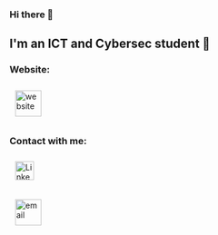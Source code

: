 ### Hi there 👋

## I'm an ICT and Cybersec student 🤔
### Website:
[<img style='margin:10px;' alt='website' width='46px' src='http://student.agh.edu.pl/~konickik/resources/websiteIcon.png' />][website]

### Contact with me:
[<img style='margin:10px;' alt='Linkedin' width='33px' src='http://student.agh.edu.pl/~konickik/resources/linkedin.png' />][Linkedin]

[<img style='margin:10px;' alt='email' width='46px' src='http://student.agh.edu.pl/~konickik/resources/mail.png' />][email]


<!--
**K0nicki/K0nicki** is a ✨ _special_ ✨ repository because its `README.md` (this file) appears on your GitHub profile.

Here are some ideas to get you started:

- 🔭 I’m currently working on ...
- 🌱 I’m currently learning ...
- 👯 I’m looking to collaborate on ...
- 🤔 I’m looking for help with ...
- 💬 Ask me about ...
- 📫 How to reach me: ...
- 😄 Pronouns: ...
- ⚡ Fun fact: ...
-->

[Linkedin]: https://linkedin.com/in/k0nicki
[email]: mailto:konicki.konrad@onet.pl
[website]: http://student.agh.edu.pl/~konickik/
